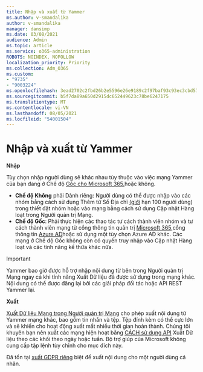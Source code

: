 ```yaml
---
title: Nhập và xuất từ Yammer
ms.author: v-smandalika
author: v-smandalika
manager: dansimp
ms.date: 03/08/2021
audience: Admin
ms.topic: article
ms.service: o365-administration
ROBOTS: NOINDEX, NOFOLLOW
localization_priority: Priority
ms.collection: Adm_O365
ms.custom:
- "9735"
- "9003224"
ms.openlocfilehash: 3ead2702c2fbd26b2e5596e26e9189c2f97baf93c93ec3cbd57f15c855b5128e
ms.sourcegitcommit: b5f7da89a650d2915dc652449623c78be6247175
ms.translationtype: MT
ms.contentlocale: vi-VN
ms.lasthandoff: 08/05/2021
ms.locfileid: "54001504"
---
```

# <a name="import-and-export-from-yammer"></a>Nhập và xuất từ Yammer

**Nhập**

Tùy chọn nhập người dùng sẽ khác nhau tùy thuộc vào việc mạng Yammer của bạn đang ở Chế độ [Gốc cho Microsoft 365,](https://docs.microsoft.com/yammer/configure-your-yammer-network/overview-native-mode)hoặc không.

- **Chế độ Không** phải Dành riêng: Người dùng có thể được nhập vào các nhóm bằng cách [](https://docs.microsoft.com/yammer/manage-yammer-users/add-block-or-remove-users) sử dụng Thêm từ Sổ Địa chỉ [(giới](https://support.microsoft.com/office/manage-yammer-community-members-75253554-d0f3-4148-b835-e6a9a8a0c294) hạn 100 người dùng) trong thiết đặt nhóm hoặc vào mạng bằng cách sử dụng Cập nhật Hàng loạt trong Người quản trị Mạng.
- **Chế độ Gốc**: Phải thực hiện các thao tác tư cách thành viên nhóm và tư cách thành viên mạng từ cổng thông tin quản trị [Microsoft 365,](https://docs.microsoft.com/microsoft-365/admin/add-users)cổng thông tin [Azure AD](https://docs.microsoft.com/azure/active-directory/fundamentals/add-users-azure-active-directory)hoặc sử dụng một tùy chọn Azure AD khác. Các mạng ở Chế độ Gốc không còn có quyền truy nhập vào Cập nhật Hàng loạt và các tính năng kế thừa khác nữa.

> [!IMPORTANT]
> Yammer bao giờ được hỗ trợ nhập nội dung từ bên trong Người quản trị Mạng ngay cả khi tính năng Xuất Dữ liệu đã được sử dụng trong mạng khác. Nội dung có thể được đăng lại bởi các giải pháp đối tác hoặc API REST Yammer lại.

**Xuất**

[Xuất Dữ liệu Mạng trong Người quản trị Mạng](https://docs.microsoft.com/yammer/manage-security-and-compliance/export-yammer-enterprise-data) cho phép xuất nội dung từ Yammer mạng khác, bao gồm tin nhắn và tệp. Tệp đính kèm có thể cực lớn và sẽ khiến cho hoạt động xuất mất nhiều thời gian hoàn thành. Chúng tôi khuyên bạn nên xuất các mạng hiện hoạt bằng [CÁCH sử dụng API](https://developer.yammer.com/docs/data-export-api) Xuất Dữ liệu theo các khối theo ngày hoặc tuần. Bộ trợ giúp của Microsoft không cung cấp tập lệnh tùy chỉnh cho mục đích này.

Đã tồn tại [xuất GDPR riêng](https://docs.microsoft.com/yammer/manage-security-and-compliance/gdpr-requests-in-yammer-enterprise) biệt để xuất nội dung cho một người dùng cá nhân.
